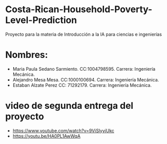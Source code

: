 # Costa-Rican-Household-Poverty-Level-Prediction
Proyecto para la materia de Introducción a la IA para ciencias e ingenierías
# Nombres:
- Maria Paula Sedano Sarmiento. CC:1004798595. Carrera: Ingeniería Mecánica. 
- Alejandro Mesa Mesa. CC:1000100694. Carrera: Ingeniería Mecánica. 
- Estaban Alzate Perez CC: 71292179. Carrera: Ingeniería Mecánica. 
# video de segunda entrega del proyecto
- https://www.youtube.com/watch?v=9ViSlyyjUkc
- https://youtu.be/HA0PL1AwWqA
